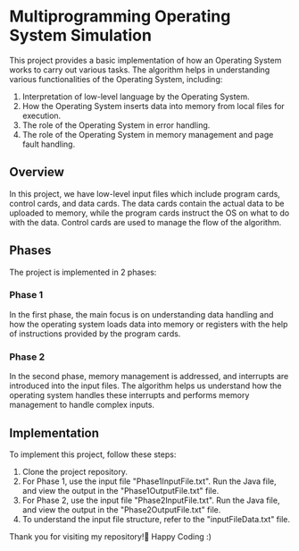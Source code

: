 # Multiprogramming Operating System Simulation

This project provides a basic implementation of how an Operating System works to carry out various tasks. The algorithm helps in understanding various functionalities of the Operating System, including:

1. Interpretation of low-level language by the Operating System.
2. How the Operating System inserts data into memory from local files for execution.
3. The role of the Operating System in error handling.
4. The role of the Operating System in memory management and page fault handling.

## Overview

In this project, we have low-level input files which include program cards, control cards, and data cards. The data cards contain the actual data to be uploaded to memory, while the program cards instruct the OS on what to do with the data. Control cards are used to manage the flow of the algorithm.

## Phases

The project is implemented in 2 phases:

### Phase 1

In the first phase, the main focus is on understanding data handling and how the operating system loads data into memory or registers with the help of instructions provided by the program cards.

### Phase 2

In the second phase, memory management is addressed, and interrupts are introduced into the input files. The algorithm helps us understand how the operating system handles these interrupts and performs memory management to handle complex inputs.

## Implementation

To implement this project, follow these steps:

1. Clone the project repository.
2. For Phase 1, use the input file "Phase1InputFile.txt". Run the Java file, and view the output in the "Phase1OutputFile.txt" file.
3. For Phase 2, use the input file "Phase2InputFile.txt". Run the Java file, and view the output in the "Phase2OutputFile.txt" file.
4. To understand the input file structure, refer to the "inputFileData.txt" file.

Thank you for visiting my repository!🚀 Happy Coding :)
